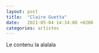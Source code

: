 ```yaml
---
layout: post
title:  "Claire Guetta"
date:   2021-05-04 14:34:08 +0200
categories: artistes
---
```

Le contenu la alalala
